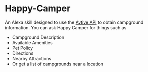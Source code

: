 # Happy-Camper
An Alexa skill designed to use the [Avtive API](http://developer.active.com/) to obtain campground information. You can ask Happy Camper for things such as
  * Campground Description
  * Available Amenities
  * Pet Policy
  * Directions
  * Nearby Attractions 
  * Or get a list of campgrounds near a location
